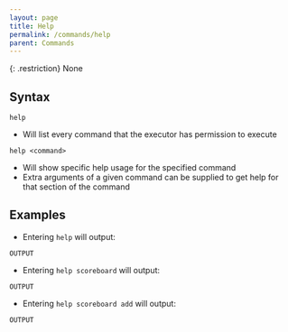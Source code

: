 ```yaml
---
layout: page
title: Help
permalink: /commands/help
parent: Commands
---
```


{: .restriction}
None

## Syntax

`help`
 - Will list every command that the executor has permission to execute

`help <command>`
 - Will show specific help usage for the specified command
 - Extra arguments of a given command can be supplied to get help for that section of the command

## Examples

 - Entering `help` will output:

```
OUTPUT
```

 - Entering `help scoreboard` will output:

```
OUTPUT
```

 - Entering `help scoreboard add` will output:
 
```
OUTPUT
```